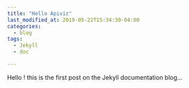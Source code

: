 ```yaml
---
title: "Hello Apiviz"
last_modified_at: 2019-05-22T15:34:30-04:00
categories:
  - blog
tags:
  - Jekyll
  - doc

---
```


Hello ! this is the first post on the Jekyll documentation blog...
